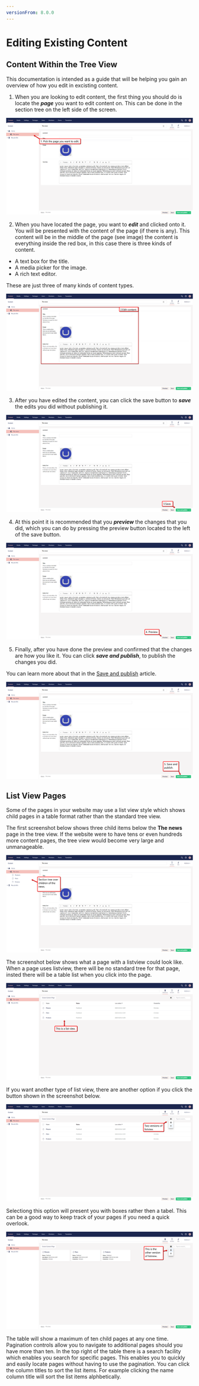 ```yaml
---
versionFrom: 8.0.0
---
```


# Editing Existing Content

## Content Within the Tree View

This documentation is intended as a guide that will be helping you gain an overview of how you edit in excisting content.

1.	When you are looking to edit content, the first thing you should do is locate the ***page*** you want to edit content on. This can be done in the section tree on the left side of the screen.

![Pick the page you want to edit in the section tree.](images/Pick-page.png)

2.	When you have located the page, you want to ***edit*** and clicked onto it.
You will be presented with the content of the page (if there is any). 
This content will be in the middle of the page (see image) the content is everything inside the red box, in this case there is three kinds of content.
- A text box for the title.
- A media picker for the image.
- A rich text editor.

These are just three of many kinds of content types.

![This shows the content on the middle of the page.](images/Edit-content.png)

3.	After you have edited the content, you can click the save button to ***save*** the edits you did without publishing it.

![This shows the save button in the buttom left of the screen.](images/Save.png)

4.	At this point it is recommended that you ***preview*** the changes that you did, which you can do by pressing the preview button located to the left of the save button.

![This shows the preview button next to the save button.](images/Preview.png)

5.	Finally, after you have done the preview and confirmed that the changes are how you like it.
You can click ***save and publish***, to publish the changes you did.

You can learn more about that in the [Save and publish](../Creating-Saving-and-Publishing-Content) article.

![This shows the save and publish button.](images/Save-publish.png)


## List View Pages

Some of the pages in your website may use a list view style which shows child pages in a table format rather than the standard tree view.

The first screenshot below shows three child items below the **The news** page in the tree view. If the website were to have tens or even hundreds more content pages, the tree view would become very large and unmanageable.

![Shows the standard tree view.](images/Non-listview.png)

The screenshot below shows what a page with a listview could look like.
When a page uses listview, there will be no standard tree for that page, insted there will be a table list when you click into the page.

![Shows the regular listview.](images/List-view.png)

If you want another type of list view, there are another option if you click the button shown in the screenshot below.

![Shows the options for listview.](images/Options-for-listview.png)

Selectiong this option will present you with boxes rather then a tabel.
This can be a good way to keep track of your pages if you need a quick overlook.

![Shows the other option for listview.](images/Other-version-of-listview.png)


The table will show a maximum of ten child pages at any one time. Pagination controls allow you to navigate to additional pages should you have more than ten. In the top right of the table there is a search facility which enables you search for specific pages. This enables you to quickly and easily locate pages without having to use the pagination. You can click the column titles to sort the list items. For example clicking the name column title will sort the list items alphbetically.

